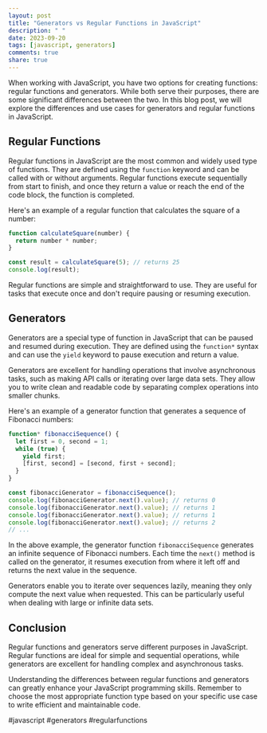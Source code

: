 ```yaml
---
layout: post
title: "Generators vs Regular Functions in JavaScript"
description: " "
date: 2023-09-20
tags: [javascript, generators]
comments: true
share: true
---
```


When working with JavaScript, you have two options for creating functions: regular functions and generators. While both serve their purposes, there are some significant differences between the two. In this blog post, we will explore the differences and use cases for generators and regular functions in JavaScript.

## Regular Functions

Regular functions in JavaScript are the most common and widely used type of functions. They are defined using the `function` keyword and can be called with or without arguments. Regular functions execute sequentially from start to finish, and once they return a value or reach the end of the code block, the function is completed.

Here's an example of a regular function that calculates the square of a number:

```javascript
function calculateSquare(number) {
  return number * number;
}

const result = calculateSquare(5); // returns 25
console.log(result);
```

Regular functions are simple and straightforward to use. They are useful for tasks that execute once and don't require pausing or resuming execution.

## Generators

Generators are a special type of function in JavaScript that can be paused and resumed during execution. They are defined using the `function*` syntax and can use the `yield` keyword to pause execution and return a value.

Generators are excellent for handling operations that involve asynchronous tasks, such as making API calls or iterating over large data sets. They allow you to write clean and readable code by separating complex operations into smaller chunks.

Here's an example of a generator function that generates a sequence of Fibonacci numbers:

```javascript
function* fibonacciSequence() {
  let first = 0, second = 1;
  while (true) {
    yield first;
    [first, second] = [second, first + second];
  }
}

const fibonacciGenerator = fibonacciSequence();
console.log(fibonacciGenerator.next().value); // returns 0
console.log(fibonacciGenerator.next().value); // returns 1
console.log(fibonacciGenerator.next().value); // returns 1
console.log(fibonacciGenerator.next().value); // returns 2
// ...
```

In the above example, the generator function `fibonacciSequence` generates an infinite sequence of Fibonacci numbers. Each time the `next()` method is called on the generator, it resumes execution from where it left off and returns the next value in the sequence.

Generators enable you to iterate over sequences lazily, meaning they only compute the next value when requested. This can be particularly useful when dealing with large or infinite data sets.

## Conclusion

Regular functions and generators serve different purposes in JavaScript. Regular functions are ideal for simple and sequential operations, while generators are excellent for handling complex and asynchronous tasks.

Understanding the differences between regular functions and generators can greatly enhance your JavaScript programming skills. Remember to choose the most appropriate function type based on your specific use case to write efficient and maintainable code.

#javascript #generators #regularfunctions